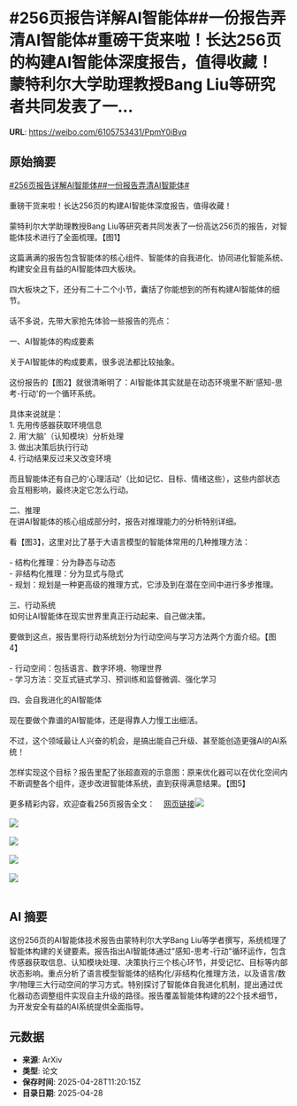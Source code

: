 # #256页报告详解AI智能体##一份报告弄清AI智能体#重磅干货来啦！长达256页的构建AI智能体深度报告，值得收藏！蒙特利尔大学助理教授Bang Liu等研究者共同发表了一...

**URL**: https://weibo.com/6105753431/PpmY0iBvq

## 原始摘要

<a href="https://m.weibo.cn/search?containerid=231522type%3D1%26t%3D10%26q%3D%23256%E9%A1%B5%E6%8A%A5%E5%91%8A%E8%AF%A6%E8%A7%A3AI%E6%99%BA%E8%83%BD%E4%BD%93%23&amp;extparam=%23256%E9%A1%B5%E6%8A%A5%E5%91%8A%E8%AF%A6%E8%A7%A3AI%E6%99%BA%E8%83%BD%E4%BD%93%23" data-hide=""><span class="surl-text">#256页报告详解AI智能体#</span></a><a href="https://m.weibo.cn/search?containerid=231522type%3D1%26t%3D10%26q%3D%23%E4%B8%80%E4%BB%BD%E6%8A%A5%E5%91%8A%E5%BC%84%E6%B8%85AI%E6%99%BA%E8%83%BD%E4%BD%93%23&amp;extparam=%23%E4%B8%80%E4%BB%BD%E6%8A%A5%E5%91%8A%E5%BC%84%E6%B8%85AI%E6%99%BA%E8%83%BD%E4%BD%93%23" data-hide=""><span class="surl-text">#一份报告弄清AI智能体#</span></a><br><br>重磅干货来啦！长达256页的构建AI智能体深度报告，值得收藏！<br><br>蒙特利尔大学助理教授Bang Liu等研究者共同发表了一份高达256页的报告，对智能体技术进行了全面梳理。【图1】<br><br>这篇满满的报告包含智能体的核心组件、智能体的自我进化、协同进化智能系统、构建安全且有益的AI智能体四大板块。<br><br>四大板块之下，还分有二十二个小节，囊括了你能想到的所有构建AI智能体的细节。<br><br>话不多说，先带大家抢先体验一些报告的亮点：<br><br>一、AI智能体的构成要素<br><br>关于AI智能体的构成要素，很多说法都比较抽象。<br><br>这份报告的【图2】就很清晰明了：AI智能体其实就是在动态环境里不断'感知-思考-行动'的一个循环系统。<br><br>具体来说就是：<br>1. 先用传感器获取环境信息<br>2. 用'大脑'（认知模块）分析处理<br>3. 做出决策后执行行动<br>4. 行动结果反过来又改变环境<br><br>而且智能体还有自己的‘心理活动’（比如记忆、目标、情绪这些），这些内部状态会互相影响，最终决定它怎么行动。<br><br>二、推理<br>在讲AI智能体的核心组成部分时，报告对推理能力的分析特别详细。<br><br>看【图3】，这里对比了基于大语言模型的智能体常用的几种推理方法：<br><br>- 结构化推理：分为静态与动态<br>- 非结构化推理：分为显式与隐式<br>- 规划：规划是一种更高级的推理方式，它涉及到在潜在空间中进行多步推理。<br><br>三、行动系统<br>如何让AI智能体在现实世界里真正行动起来、自己做决策。<br><br>要做到这点，报告里将行动系统划分为行动空间与学习方法两个方面介绍。【图4】<br><br>- 行动空间：包括语言、数字环境、物理世界<br>- 学习方法：交互式链式学习、预训练和监督微调、强化学习<br><br>四、会自我进化的AI智能体<br><br>现在要做个靠谱的AI智能体，还是得靠人力慢工出细活。<br><br>不过，这个领域最让人兴奋的机会，是搞出能自己升级、甚至能创造更强AI的AI系统！<br><br>怎样实现这个目标？报告里配了张超直观的示意图：原来优化器可以在优化空间内不断调整各个组件，逐步改进智能体系统，直到获得满意结果。【图5】<br><br>更多精彩内容，欢迎查看256页报告全文：<a href="https://weibo.cn/sinaurl?u=https%3A%2F%2Farxiv.org%2Fpdf%2F2504.01990" data-hide=""><span class="url-icon"><img style="width: 1rem;height: 1rem" src="https://h5.sinaimg.cn/upload/2015/09/25/3/timeline_card_small_web_default.png" referrerpolicy="no-referrer"></span><span class="surl-text">网页链接</span></a><img style="" src="https://tvax3.sinaimg.cn/large/006Fd7o3gy1i0wob26bkgj31381gs1kx.jpg" referrerpolicy="no-referrer"><br><br><img style="" src="https://tvax3.sinaimg.cn/large/006Fd7o3gy1i0wob4ja4vj30rh0ju7by.jpg" referrerpolicy="no-referrer"><br><br><img style="" src="https://tvax4.sinaimg.cn/large/006Fd7o3gy1i0wob6zezqj30uf0den1p.jpg" referrerpolicy="no-referrer"><br><br><img style="" src="https://tvax2.sinaimg.cn/large/006Fd7o3gy1i0wob9776wj30op0oh7cn.jpg" referrerpolicy="no-referrer"><br><br><img style="" src="https://tvax3.sinaimg.cn/large/006Fd7o3gy1i0wobbqcuxj310y0hwafb.jpg" referrerpolicy="no-referrer"><br><br>

## AI 摘要

这份256页的AI智能体技术报告由蒙特利尔大学Bang Liu等学者撰写，系统梳理了智能体构建的关键要素。报告指出AI智能体通过"感知-思考-行动"循环运作，包含传感器获取信息、认知模块处理、决策执行三个核心环节，并受记忆、目标等内部状态影响。重点分析了语言模型智能体的结构化/非结构化推理方法，以及语言/数字/物理三大行动空间的学习方式。特别探讨了智能体自我进化机制，提出通过优化器动态调整组件实现自主升级的路径。报告覆盖智能体构建的22个技术细节，为开发安全有益的AI系统提供全面指导。

## 元数据

- **来源**: ArXiv
- **类型**: 论文
- **保存时间**: 2025-04-28T11:20:15Z
- **目录日期**: 2025-04-28
